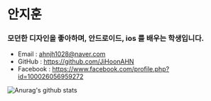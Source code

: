 # 안지훈
### 모던한 디자인을 좋아하며, 안드로이드, ios 를 배우는 학생입니다.
- Email : ahnjh1028@naver.com
- GitHub : https://github.com/JiHoonAHN
- Facebook : https://www.facebook.com/profile.php?id=100026056959272



![Anurag's github stats](https://github-readme-stats.vercel.app/api?username=JiHoonAHN&show_icons=true&theme=tokyonight)


